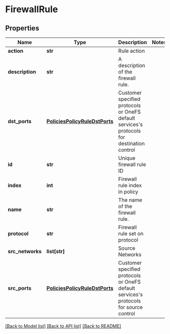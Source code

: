# FirewallRule

## Properties
Name | Type | Description | Notes
------------ | ------------- | ------------- | -------------
**action** | **str** | Rule action | 
**description** | **str** | A description of the firewall rule. | 
**dst_ports** | [**PoliciesPolicyRuleDstPorts**](PoliciesPolicyRuleDstPorts.md) | Customer specified protocols or OneFS default services&#39;s protocols for destination control | 
**id** | **str** | Unique firewall rule ID  | 
**index** | **int** | Firewall rule index in policy | 
**name** | **str** | The name of the firewall rule. | 
**protocol** | **str** | Firewall rule set on protocol | 
**src_networks** | **list[str]** | Source Networks | 
**src_ports** | [**PoliciesPolicyRuleDstPorts**](PoliciesPolicyRuleDstPorts.md) | Customer specified protocols or OneFS default services&#39;s protocols for source control | 

[[Back to Model list]](../README.md#documentation-for-models) [[Back to API list]](../README.md#documentation-for-api-endpoints) [[Back to README]](../README.md)


